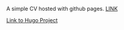 A simple CV hosted with github pages. 
[LINK](www.lyngesen.github.io)

[Link to Hugo Project](https://github.com/HugoBlox/theme-academic-cv)
